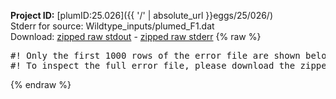 **Project ID:** [plumID:25.026]({{ '/' | absolute_url }}eggs/25/026/)  
Stderr for source:  Wildtype_inputs/plumed_F1.dat   
Download: [zipped raw stdout](plumed_F1.dat.plumed_master.stdout.txt.zip) - [zipped raw stderr](plumed_F1.dat.plumed_master.stderr.txt.zip) 
{% raw %}
<pre>
#! Only the first 1000 rows of the error file are shown below
#! To inspect the full error file, please download the zipped raw stderr file above
</pre>
{% endraw %}
